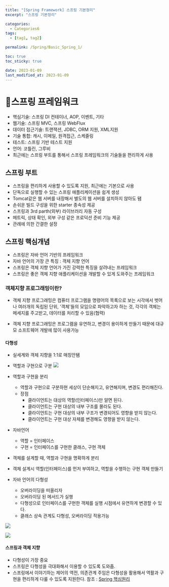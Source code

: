 ```yaml
---
title: "[Spring Framework] 스프링 기본정리"
excerpt: "스프링 기본정리"

categories:
  - Categories6
tags:
  - [tag1, tag2]

permalink: /Spring/Basic_Spring_1/

toc: true
toc_sticky: true

date: 2023-01-09
last_modified_at: 2023-01-09
---
```

# 🦥스프링 프레임워크
- 핵심기술: 스프링 DI 컨테이너, AOP, 이벤트, 기타
- 웹기술: 스프링 MVC, 스프링 WebFlux
- 데이터 접근기술: 트랜잭션, JDBC, ORM 지원, XML지원
- 기술 통합: 캐시, 이메일, 원격접근, 스케줄링
- 테스트: 스프링 기반 테스트 지원
- 언어: 코틀린, 그루비
- 최근에는 스프링 부트를 통해서 스프링 프레임워크의 기술들을 편리하게 사용

## 스프링 부트
- 스프링을 편리하게 사용할 수 있도록 지원, 최근에는 기본으로 사용
- 단독으로 실행할 수 있는 스프링 애플리케이션을 쉽게 생성
- Tomcat같은 웹 서버를 내장해서 별도의 웹 서버를 설치하지 않아도 됌
- 손쉬운 빌드 구성을 위한 starter 종속성 제공
- 스프링과 3rd parth(외부) 라이브러리 자동 구성
- 메트릭, 상태 확인, 외부 구성 같은 프로덕션 준비 기능 제공
- 관례에 의한 간결한 설정

## 스프링 핵심개념
- 스프링은 자바 언어 기반의 프레임워크
- 자바 언어의 가장 큰 특징 : 객체 지향 언어
- 스프링은 객체 지향 언어가 가진 강력한 특징을 살려내는 프레임워크
- 스프링은 좋은 객체 지향 애플리케이션을 개발할 수 있게 도와주는 프레임워크

### 객체지향 프로그래밍이란?
- 객체 지향 프로그래밍은 컴퓨터 프로그램을 명령어의 목록으로 보는 시각에서 벗어나 여러개의 독립된 단위, '객체'들의 모임으로 파악하고자 하는 것, 각각의 객체는 메세지를 주고받고, 데이터를 처리할 수 있음(협력)

- 객체 지향 프로그래밍은 프로그램을 유연하고, 변경이 용이하게 만들기 때문에 대규모 소프트웨어 개발에 많이 사용가능

#### 다형성
- 실세계와 객체 지향을 1:1로 매칭안됌
- 역할과 구현으로 구분
![](https://velog.velcdn.com/images/tlsgn8483/post/8071d3ec-6c4a-4ea0-96d1-d32f21330e3f/image.png)

- 역할과 구현을 분리
  - 역할과 구현으로 구분하현 세상이 단순해지고, 유연해지며, 변경도 편리해진다.
  - 장점
    - 클라이언트는 대상의 역할(인터페이스)만 알면 된다.
    - 클라이언트는 구현 대상의 내부 구조를 몰라도 된다.
    - 클라이언트는 구현 대상의 내부 구조가 변경되어도 영향을 받지 않는다.
    - 클라이언트는 구현 대상 자체를 변경해도 영향을 받지 않는다. 
 - 자바언어
   - 역할 = 인터페이스
   - 구현 = 인터페이스를 구현한 클래스, 구현 객체
 - 객체를 설계할 때, 역할과 구현을 명확하게 분리
 - 객체 설계시 역할(인터페이스)를 먼저 부여하고, 역할을 수행하는 구현 객체 만들기


- 자바 언어의 다형성
  - 오버라이딩을 떠올리자
  - 오버라이딩 된 메서드가 실행
  - 다형성으로 인터페이스를 구현한 객체를 실행 시점에서 유연하게 변경할 수 있다.
  - 클래스 상속 관계도 다형성, 오버라이딩 적용가능
  
![](https://velog.velcdn.com/images/tlsgn8483/post/3e6d5d31-4949-40d9-99c9-6b8bd76babf0/image.png)

![](https://velog.velcdn.com/images/tlsgn8483/post/21294be7-18d0-4ffa-b790-b8028f7b7e89/image.png)


#### 스프링과 객체 지향
- 다형성이 가장 중요
- 스프링은 다형성을 극대화해서 이용할 수 있도록 도와줌.
- 스프링에서 이야기하는 제어의 역전, 의존관계 주임은 다형성을 활용해서 역활과 구현을 편리하게 다룰 수 있도록 지원한다.
참조 : [Spring 핵심원리](https://www.inflearn.com/course/%EC%8A%A4%ED%94%84%EB%A7%81-%ED%95%B5%EC%8B%AC-%EC%9B%90%EB%A6%AC-%EA%B8%B0%EB%B3%B8%ED%8E%B8)
